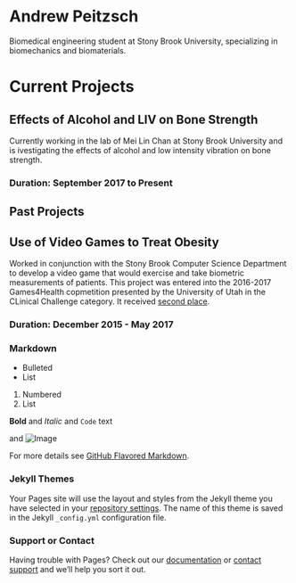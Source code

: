 # Andrew Peitzsch
Biomedical engineering student at Stony Brook University, specializing in biomechanics and biomaterials.


# Current Projects

## Effects of Alcohol and LIV on Bone Strength
Currently working in the lab of Mei Lin Chan at Stony Brook University and is ivestigating the effects of alcohol and low intensity vibration on bone strength.
### Duration: September 2017 to Present

## Past Projects

## Use of Video Games to Treat Obesity
Worked in conjunction with the Stony Brook Computer Science Department to develop a video game that would exercise and take biometric measurements of patients. 
This project was entered into the 2016-2017 Games4Health copmetition presented by the University of Utah in the CLinical Challenge category.
It received [second place](http://g4hutah.com/past-winners). 
### Duration: December 2015 - May 2017
### Markdown

- Bulleted
- List

1. Numbered
2. List

**Bold** and _Italic_ and `Code` text

 and ![Image](src)

For more details see [GitHub Flavored Markdown](https://guides.github.com/features/mastering-markdown/).

### Jekyll Themes

Your Pages site will use the layout and styles from the Jekyll theme you have selected in your [repository settings](https://github.com/APeitzsch/apeitzsch.github.io/settings). The name of this theme is saved in the Jekyll `_config.yml` configuration file.

### Support or Contact

Having trouble with Pages? Check out our [documentation](https://help.github.com/categories/github-pages-basics/) or [contact support](https://github.com/contact) and we’ll help you sort it out.
